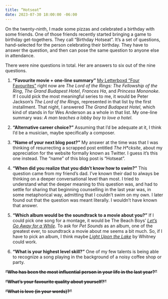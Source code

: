 ```yaml
---
title: “Hotseat”
date: 2023-07-30 18:00:00 -06:00
---
```


On the twenty-ninth, I made some pizzas and celebrated a birthday with some friends. One of those friends recently started bringing a game to birthday get-togethers. They call “Birthday Hotseat”. It’s a set of questions, hand-selected for the person celebrating their birthday. They have to answer the question, and then can pose the same question to anyone else in attendance.

There were nine questions in total. Her are answers to six out of the nine questions.

1. **“Favourite movie + one-line summary”**
[My Letterboxd “Four Favourites”](https://letterboxd.com/jondueck/) right now are *The Lord of the Rings: The Fellowship of the Ring*, *The Grand Budapest Hotel*, *Frances Ha*, and *Princess Mononoke*. If I could pick the most meaningful series to me, it would be Peter Jackson’s *The Lord of the Rings*, represented in that list by the first installment. That night, I answered *The Grand Budapest Hotel*, which kind of stands in for Wes Anderson as a whole in that list. My one-line summary was: _A man teaches a lobby boy to love a hotel_.

2. **“Alternative career choice?”**
Assuming that I’d be adequate at it, I think I’d be a musician, maybe specifically a composer.

3. **“Name of your next blog post?”**
My answer at the time was that I was thinking of resurrecting a scrapped post entitled _The H*cksite_, about my appreciation for the website formally known as Twitter. I guess it’s this one instead. The “name” of this blog post is “Hotseat”. 

1. **“When did you realize that you didn’t know how to swim?”**
This question came from my friend’s dad. I’ve known their dad to always be thinking on a deeper conversational level than most. I tried to understand what the deeper meaning to this question was, and had to settle for sharing that beginning counselling in the last year was, in some metaphorical way, admitting that I couldn’t swim on my own. I later found out that the question was meant literally. I wouldn’t have known that answer.

1. **“Which album would be the soundtrack to a movie about you?”**
If I could pick one song for a montage, it would be The Beach Boys’ [*Let’s Go Away for a While*](https://youtu.be/SEoKf52h9ok). To ask for _Pet Sounds_ as an album, one of the greatest ever, to soundtrack a movie about me seems a bit much. So, if I have to pick an album, I think maybe [_Light Upon the Lake_](https://whitneychicago.bandcamp.com/album/light-upon-the-lake) by Whitney could work.

1. **“What is your highest level skill?”**
One of my few talents is being able to recognize a song playing in the background of a noisy coffee shop or party.

**~~“Who has been the most influential person in your life in the last year?”~~**


**~~“What’s your favourite quality about yourself?”~~**

**~~“What is love (in your words)?”~~**